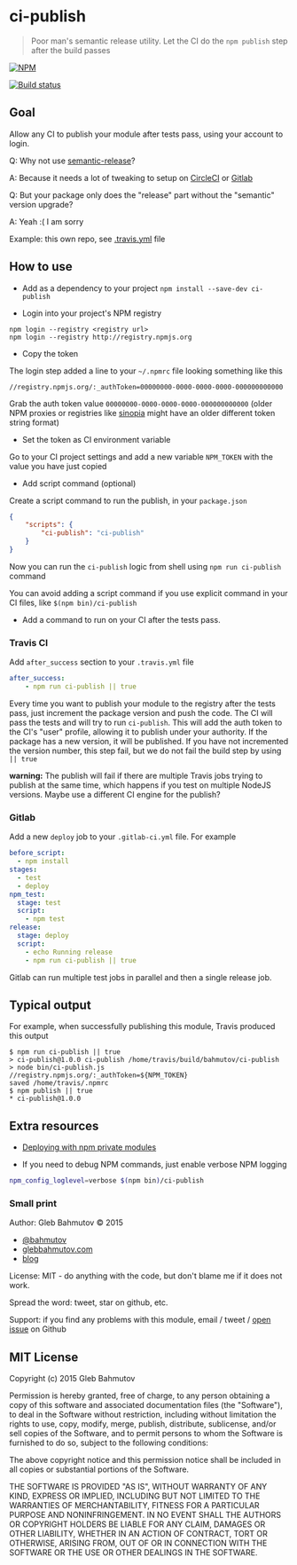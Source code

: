 # ci-publish
> Poor man's semantic release utility. Let the CI do the `npm publish` step after the build passes

[![NPM][ci-publish-icon] ][ci-publish-url]

[![Build status][ci-publish-ci-image] ][ci-publish-ci-url]

## Goal

Allow any CI to publish your module after tests pass, using your account to login.

Q: Why not use [semantic-release](https://github.com/semantic-release/semantic-release)?

A: Because it needs a lot of tweaking to setup on
[CircleCI](https://glebbahmutov.com/blog/how-to-setup-semantic-release-on-circle-ci/) or
[Gitlab](https://github.com/semantic-release/semantic-release/pull/77)

Q: But your package only does the "release" part without the "semantic" version upgrade?

A: Yeah :( I am sorry

Example: this own repo, see [.travis.yml](.travis.yml) file

## How to use

- Add as a dependency to your project `npm install --save-dev ci-publish`

- Login into your project's NPM registry

```
npm login --registry <registry url>
npm login --registry http://registry.npmjs.org
```

- Copy the token

The login step added a line to your `~/.npmrc` file looking something like this

    //registry.npmjs.org/:_authToken=00000000-0000-0000-0000-000000000000

Grab the auth token value `00000000-0000-0000-0000-000000000000` (older NPM proxies or
registries like [sinopia](https://www.npmjs.com/package/sinopia) might have an older
different token string format)

- Set the token as CI environment variable

Go to your CI project settings and add a new variable `NPM_TOKEN` with the value you
have just copied

- Add script command (optional)

Create a script command to run the publish, in your `package.json`

```json
{
    "scripts": {
        "ci-publish": "ci-publish"
    }
}
```

Now you can run the `ci-publish` logic from shell using `npm run ci-publish` command

You can avoid adding a script command if you use explicit command in your CI files,
like `$(npm bin)/ci-publish`

- Add a command to run on your CI after the tests pass.

### Travis CI

Add `after_success` section to your `.travis.yml` file


```yaml
after_success:
    - npm run ci-publish || true
```

Every time you want to publish your module to the registry after the tests pass,
just increment the package version and push the code. The CI will pass the tests and will
try to run `ci-publish`. This will add the auth token to the CI's "user" profile,
allowing it to publish under your authority.
If the package has a new version, it will be published. If you have not
incremented the version number, this step fail,
but we do not fail the build step by using `|| true`

**warning:** The publish will fail if there are multiple Travis jobs trying to publish at the same
time, which happens if you test on multiple NodeJS versions. Maybe use a different CI engine for
the publish?

### Gitlab

Add a new `deploy` job to your `.gitlab-ci.yml` file. For example

```yaml
before_script:
  - npm install
stages:
  - test
  - deploy
npm_test:
  stage: test
  script:
    - npm test
release:
  stage: deploy
  script:
    - echo Running release
    - npm run ci-publish || true
```

Gitlab can run multiple test jobs in parallel and then a single release job.

## Typical output

For example, when successfully publishing this module, Travis produced this output

    $ npm run ci-publish || true
    > ci-publish@1.0.0 ci-publish /home/travis/build/bahmutov/ci-publish
    > node bin/ci-publish.js
    //registry.npmjs.org/:_authToken=${NPM_TOKEN}
    saved /home/travis/.npmrc
    $ npm publish || true
    * ci-publish@1.0.0

## Extra resources

* [Deploying with npm private modules][deploying post]

[deploying post]: http://blog.npmjs.org/post/118393368555/deploying-with-npm-private-modules

* If you need to debug NPM commands, just enable verbose NPM logging

```sh
npm_config_loglevel=verbose $(npm bin)/ci-publish
```

### Small print

Author: Gleb Bahmutov &copy; 2015

* [@bahmutov](https://twitter.com/bahmutov)
* [glebbahmutov.com](http://glebbahmutov.com)
* [blog](http://glebbahmutov.com/blog/)

License: MIT - do anything with the code, but don't blame me if it does not work.

Spread the word: tweet, star on github, etc.

Support: if you find any problems with this module, email / tweet /
[open issue](https://github.com/bahmutov/ci-publish/issues) on Github

## MIT License

Copyright (c) 2015 Gleb Bahmutov

Permission is hereby granted, free of charge, to any person
obtaining a copy of this software and associated documentation
files (the "Software"), to deal in the Software without
restriction, including without limitation the rights to use,
copy, modify, merge, publish, distribute, sublicense, and/or sell
copies of the Software, and to permit persons to whom the
Software is furnished to do so, subject to the following
conditions:

The above copyright notice and this permission notice shall be
included in all copies or substantial portions of the Software.

THE SOFTWARE IS PROVIDED "AS IS", WITHOUT WARRANTY OF ANY KIND,
EXPRESS OR IMPLIED, INCLUDING BUT NOT LIMITED TO THE WARRANTIES
OF MERCHANTABILITY, FITNESS FOR A PARTICULAR PURPOSE AND
NONINFRINGEMENT. IN NO EVENT SHALL THE AUTHORS OR COPYRIGHT
HOLDERS BE LIABLE FOR ANY CLAIM, DAMAGES OR OTHER LIABILITY,
WHETHER IN AN ACTION OF CONTRACT, TORT OR OTHERWISE, ARISING
FROM, OUT OF OR IN CONNECTION WITH THE SOFTWARE OR THE USE OR
OTHER DEALINGS IN THE SOFTWARE.

[ci-publish-icon]: https://nodei.co/npm/ci-publish.svg?downloads=true
[ci-publish-url]: https://npmjs.org/package/ci-publish
[ci-publish-ci-image]: https://travis-ci.org/bahmutov/ci-publish.svg?branch=master
[ci-publish-ci-url]: https://travis-ci.org/bahmutov/ci-publish
